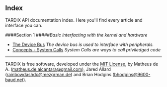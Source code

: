 Index
-----



TARDIX API documentation index. Here you'll find every article and interface you can.


####Section 1
#####*Basic interfacting with the kernel and hardware*

- [The Device Bus](https://github.com/TARDIX/Kernel/blob/rewrite/doc/concept/devbus.md) *The device bus is used to interface with peripherals.*
- [Concepts - System Calls](https://github.com/TARDIX/Kernel/blob/rewrite/doc/concept/sysc.md) *System Calls are ways to call priviledged code*

------

TARDIX is free software, developed under the [MIT License](http://opensource.org/licenses/MIT), by Matheus de A. (matheus.de.alcantara@gmail.com), Jared Allard (rainbowdashdc@mezgrman.de) and Brian Hodgins (bhodgins@9600-baud.net).
